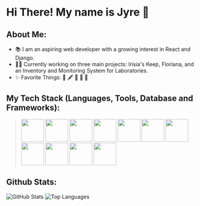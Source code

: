 # Hi There! My name is Jyre 👋

## About Me:
- 📚 I am an aspiring web developer with a growing interest in React and Django.
- 👩‍💻 Currently working on three main projects: Irisia's Keep, Floriana, and an Inventory and Monitoring System for Laboratories.
- ✨ Favorite Things: 📖 🖋 🍕 🌹 🌙

## My Tech Stack (Languages, Tools, Database and Frameworks):
> <img src="https://cdn.pixabay.com/photo/2017/08/05/11/16/logo-2582748_960_720.png" width="60" height="60">
> <img src="https://cdn.pixabay.com/photo/2017/08/05/11/16/logo-2582747_1280.png" width="60" height="60">
> <img src="https://cdn.icon-icons.com/icons2/2415/PNG/512/bootstrap_plain_wordmark_logo_icon_146620.png" width="60" height="60">
> <img src="https://cdn.pixabay.com/photo/2015/04/23/17/41/javascript-736400_1280.png" width="60" height="60">
> <img src="https://upload.wikimedia.org/wikipedia/commons/thumb/c/c3/Python-logo-notext.svg/1869px-Python-logo-notext.svg.png" width="60" height="60">
> <img src="https://www.svgrepo.com/download/376337/node-js.svg" width="60" height="60">
> <img src="https://cdn4.iconfinder.com/data/icons/logos-3/600/React.js_logo-512.png" width="60" height="60">
> <img src="https://icon-library.com/images/django-icon/django-icon-0.jpg" width="60" height="60">
> <img src="https://www.freepnglogos.com/uploads/logo-mysql-png/logo-mysql-development-mysql-logo-code-icon-9.png" width="60" height="60">
> <img src= "https://w7.pngwing.com/pngs/915/519/png-transparent-typescript-hd-logo-thumbnail.png" width="60" height="60">
> <img src= "https://upload.wikimedia.org/wikipedia/commons/thumb/6/6a/Godot_icon.svg/1200px-Godot_icon.svg.png" width="60" height="60">

## Github Stats:
<img src="https://github-readme-stats.vercel.app/api?username=Jy-re&show_icons=true&count_private=true&hide=issues&include_all_commits=true&line_height=24&theme=tokyonight" alt="GitHub Stats" />
<img src="https://github-readme-stats.vercel.app/api/top-langs/?username=Jy-re&layout=compact&theme=tokyonight" alt="Top Languages" />
